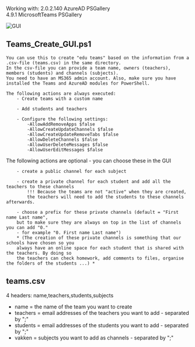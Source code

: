 Working with: 
2.0.2.140            AzureAD                             PSGallery            
4.9.1                MicrosoftTeams                      PSGallery            

![GUI](https://user-images.githubusercontent.com/113233490/208303660-ab4e8536-d2ed-4551-b997-c44eea87714e.PNG)


## Teams_Create_GUI.ps1
    You can use this to create "edu teams" based on the information from a .csv-file (teams.csv) in the same directory.
    In the csv-file you can provide a team name, owners (teachers), members (students) and channels (subjects).
    You need to have an MS365 admin account. Also, make sure you have installed the Teams and AzureAD modules for PowerShell.
    
    The following actions are always executed:
        - Create teams with a custom name
        
        - Add students and teachers
        
        - Configure the following settings:
            -AllowAddRemoveApps $false 
            -AllowCreateUpdateChannels $false 
            -AllowCreateUpdateRemoveTabs $false 
            -AllowDeleteChannels $false 
            -AllowUserDeleteMessages $false 
            -AllowUserEditMessages $false
   
   The following actions are optional - you can choose these in the GUI
        
        - create a public channel for each subject
        
        - create a private channel for each student and add all the teachers to these channels
            !!! Because the teams are not "active" when they are created, 
            the teachers will need to add the students to these channels afterwards.
            
        - choose a prefix for these private channels (default = "First name Last name", 
        but to make sure they are always on top in the list of channels you can add "0." 
        - for example "0. First name Last name")
        * (The creation of these private channels is something that our schools have chosen so you
        always have an online space for each student that is shared with the teachers. By doing so
        the teachers can check homework, add comments to files, organise the folders of the students ...) *

 
## teams.csv
  4 headers: name,teachers,students,subjects
  - name = the name of the team you want to create
  - teachers = email addresses of the teachers you want to add - separated by ";"
  - students = email addresses of the students you want to add - separated by ";"
  - vakken = subjects you want to add as channels - separated by ";"
    
